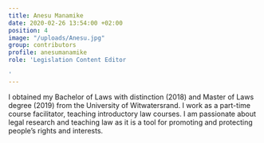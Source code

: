 ```yaml
---
title: Anesu Manamike
date: 2020-02-26 13:54:00 +02:00
position: 4
image: "/uploads/Anesu.jpg"
group: contributors
profile: anesumanamike
role: 'Legislation Content Editor

'
---
```


I obtained my Bachelor of Laws with distinction (2018) and Master of Laws degree (2019) from the University of Witwatersrand. I work as a part-time course facilitator, teaching introductory law courses. I am passionate about legal research and teaching law as it is a tool for promoting and protecting people’s rights and interests.